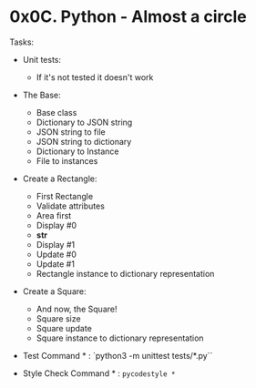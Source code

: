 # 0x0C. Python - Almost a circle

Tasks:

- Unit tests:
    - If it's not tested it doesn't work

- The Base:
    - Base class
    - Dictionary to JSON string
    - JSON string to file
    - JSON string to dictionary
    - Dictionary to Instance
    - File to instances

- Create a Rectangle:
    - First Rectangle
    - Validate attributes
    - Area first
    - Display #0
    - __str__
    - Display #1
    - Update #0
    - Update #1
    - Rectangle instance to dictionary representation

- Create a Square:
    - And now, the Square!
    - Square size
    - Square update
    - Square instance to dictionary representation


* Test Command * : `python3 -m unittest tests/*.py``

* Style Check Command * : `pycodestyle *`
 